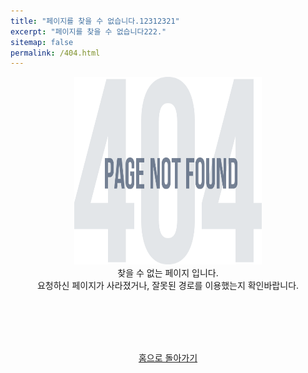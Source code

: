 ```yaml
---
title: "페이지를 찾을 수 없습니다.12312321"
excerpt: "페이지를 찾을 수 없습니다222."
sitemap: false 
permalink: /404.html
---
```

 
<center><img src="/assets/images/404error.png" width="300" height="300"></center>


<center>
   찾을 수 없는 페이지 입니다.
</center>

<center>
   요청하신 페이지가 사라졌거나, 잘못된 경로를 이용했는지 확인바랍니다.
</center>

<br><br><br><br>

<center>
    <a href="https://jaeg00l.github.io" style="display: block; margin: auto;" class="btn btn--danger">홈으로 돌아가기</a>
</center>